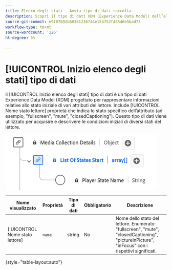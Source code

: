 ```yaml
---
title: Elenco degli stati - Avvia tipo di dati raccolta
description: Scopri il tipo di dati XDM (Experience Data Model) dell’elenco degli stati.
source-git-commit: e9107092b60361216744e154752f48546b5bad73
workflow-type: tm+mt
source-wordcount: '126'
ht-degree: 5%

---
```


# [!UICONTROL Inizio elenco degli stati] tipo di dati

Il [!UICONTROL Inizio elenco degli stati] tipo di dati è un tipo di dati Experience Data Model (XDM) progettato per rappresentare informazioni relative allo stato iniziale di vari attributi del lettore. Include [!UICONTROL Nome stato lettore] proprietà che indica lo stato specifico dell’attributo (ad esempio, &quot;fullscreen&quot;, &quot;mute&quot;, &quot;closedCaptioning&quot;). Questo tipo di dati viene utilizzato per acquisire e descrivere le condizioni iniziali di diversi stati del lettore.

![Un diagramma di [!UICONTROL Inizio elenco degli stati] tipo di dati.](../images/data-types/list-of-states-start-collection.png)

| Nome visualizzato | Proprietà | Tipo di dati | Obbligatorio | Descrizione |
|--------------------------------|--------------|-----------|-----------|-------------------------------------------------|
| [!UICONTROL Nome stato lettore] | `name` | string | No | Nome dello stato del lettore. Enumerato: &quot;fullscreen&quot;, &quot;mute&quot;, &quot;closedCaptioning&quot;, &quot;pictureInPicture&quot;, &quot;inFocus&quot; con i rispettivi significati. |

{style="table-layout:auto"}
